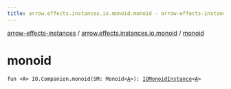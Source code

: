 ```yaml
---
title: arrow.effects.instances.io.monoid.monoid - arrow-effects-instances
---
```


[arrow-effects-instances](../index.html) / [arrow.effects.instances.io.monoid](index.html) / [monoid](./monoid.html)

# monoid

`fun <A> IO.Companion.monoid(SM: Monoid<`[`A`](monoid.html#A)`>): `[`IOMonoidInstance`](../arrow.effects.instances/-i-o-monoid-instance/index.html)`<`[`A`](monoid.html#A)`>`